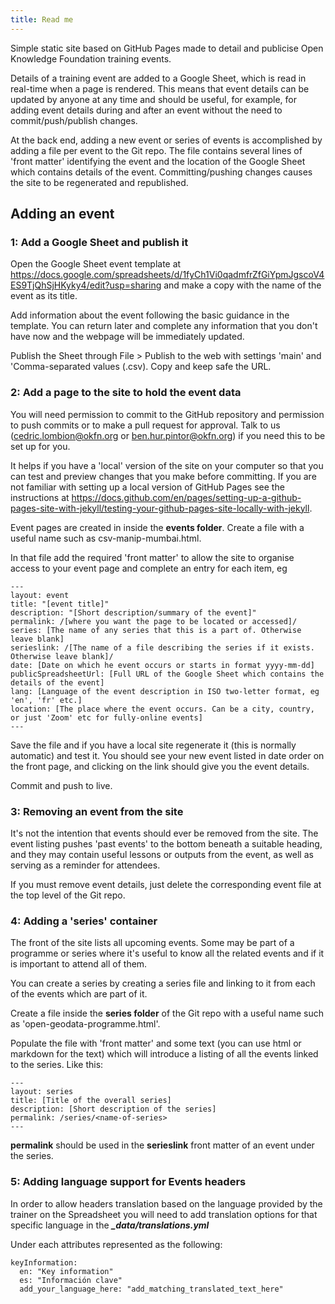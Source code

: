 ```yaml
---
title: Read me
---
```


Simple static site based on GitHub Pages made to detail and publicise Open Knowledge Foundation training events.

Details of a training event are added to a Google Sheet, which is read in real-time when a page is rendered. This means that event details can be updated by anyone at any time and should be useful, for example, for adding event details during and after an event without the need to commit/push/publish changes.

At the back end, adding a new event or series of events is accomplished by adding a file per event to the Git repo. The file contains several lines of 'front matter' identifying the event and the location of the Google Sheet which contains details of the event. Committing/pushing changes causes the site to be regenerated and republished.

## Adding an event

### 1: Add a Google Sheet and publish it

Open the Google Sheet event template at https://docs.google.com/spreadsheets/d/1fyCh1Vi0qadmfrZfGiYpmJgscoV4ES9TjQhSjHKyky4/edit?usp=sharing and make a copy with the name of the event as its title.

Add information about the event following the basic guidance in the template. You can return later and complete any information that you don't have now and the webpage will be immediately updated.

Publish the Sheet through File > Publish to the web with settings 'main' and 'Comma-separated values (.csv). Copy and keep safe the URL.

### 2: Add a page to the site to hold the event data

You will need permission to commit to the GitHub repository and permission to push commits or to make a pull request for approval. Talk to us (cedric.lombion@okfn.org or ben.hur.pintor@okfn.org) if you need this to be set up for you.

It helps if you have a 'local' version of the site on your computer so that you can test and preview changes that you make before committing. If you are not familiar with setting up a local version of GitHub Pages see the instructions at https://docs.github.com/en/pages/setting-up-a-github-pages-site-with-jekyll/testing-your-github-pages-site-locally-with-jekyll.

Event pages are created in inside the **events folder**. Create a file with a useful name such as csv-manip-mumbai.html. 

In that file add the required 'front matter' to allow the site to organise access to your event page and complete an entry for each item, eg

```
---
layout: event
title: "[event title]"
description: "[Short description/summary of the event]"
permalink: /[where you want the page to be located or accessed]/
series: [The name of any series that this is a part of. Otherwise leave blank]
serieslink: /[The name of a file describing the series if it exists. Otherwise leave blank]/
date: [Date on which he event occurs or starts in format yyyy-mm-dd]
publicSpreadsheetUrl: [Full URL of the Google Sheet which contains the details of the event]
lang: [Language of the event description in ISO two-letter format, eg 'en', 'fr' etc.]
location: [The place where the event occurs. Can be a city, country, or just 'Zoom' etc for fully-online events]
---
```

Save the file and if you have a local site regenerate it (this is normally automatic) and test it. You should see your new event listed in date order on the front page, and clicking on the link should give you the event details.

Commit and push to live.

### 3: Removing an event from the site

It's not the intention that events should ever be removed from the site. The event listing pushes 'past events' to the bottom beneath a suitable heading, and they may contain useful lessons or outputs from the event, as well as serving as a reminder for attendees.

If you must remove event details, just delete the corresponding event file at the top level of the Git repo.

### 4: Adding a 'series' container

The front of the site lists all upcoming events. Some may be part of a programme or series where it's useful to know all the related events and if it is important to attend all of them.

You can create a series by creating a series file and linking to it from each of the events which are part of it.

Create a file inside the **series folder** of the Git repo with a useful name such as 'open-geodata-programme.html'.

Populate the file with 'front matter' and some text (you can use html or markdown for the text) which will introduce a listing of all the events linked to the series. Like this:

```
---
layout: series
title: [Title of the overall series]
description: [Short description of the series]
permalink: /series/<name-of-series>
---
```


**permalink** should be used in the **serieslink** front matter of an event under the series.


### 5: Adding language support for Events headers

In order to allow headers translation based on the language provided by the trainer on the Spreadsheet you will need to add 
translation options for that specific language in the ***_data/translations.yml***

Under each attributes represented as the following:
```
keyInformation:
  en: "Key information"
  es: "Información clave"
  add_your_language_here: "add_matching_translated_text_here"

```
